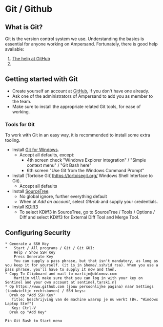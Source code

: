 # Git / Github

## What is Git?
Git is the version control system we use. Understanding the basics is essential for anyone working on Ampersand. Fortunately, there is good help available:

1. [The help at GitHub](https://help.github.com/articles/)
2. 

## Getting started with Git
* Create yourself an account at [GitHub](https://www.github.com), if you don't have one already. 
* Ask one of the administrators of Ampersand to add you as member to the team.
* Make sure to install the appropriate related Git tools, for ease of working.

### Tools for Git
To work with Git in an easy way, it is recommended to install some extra tooling.
*  Install [Git for Windows](http://msysgit.github.io/).
    *  Accept all defaults, except:
        * 4th screen check "Windows Explorer integration" / "Simple context menu" / "Git Bash here"
        * 6th screen "Use Git from the Windows Command Prompt"
* Install [Tortoise Git](https://tortoisegit.org/ Windows Shell Interface to Git). 
    * Accept all defaults
* Install [SourceTree](http://www.sourcetreeapp.com).
    * No global ignore, further everything default
    * When at *Add an account*, select *GitHub* and supply your credentials.
* Install [KDiff3](http://sourceforge.net/projects/kdiff3/files/kdiff3/)
    * To select KDiff3 in SourceTree, go to SourceTree / Tools / Options / Diff and select KDiff3 for External Diff Tool and Merge Tool.

## Configuring Security
    * Generate a SSH Key
    *   Start / All programs / Git / Git GUI: 
        Help / Show SSH Key
        Press Generate Key
        You can supply a pass phrase, but that isn't mandatory, as long as you keep it for yourself. (it is in $home/.ssh/id_rsa). When you use a pass phrase, you'll have to supply it now and then.
    * Copy To Clipboard and mail to martijn@oblomov.com 
        Martijn will make sure that you can log in with your key on Sentinel and your own account at sentinel.tarski.nl
    * Op https://www.github.com (jouw persoonlijke pagina) naar Settings (tandwieltje rechtsboven) / SSH keys:
      Druk op "Add SSH Key"
       Title: beschrijving van de machine waarop je nu werkt (Bv. "Windows Laptop Stef")
       Key: Ctrl-V 
      Druk op "Add Key"
      
    Pin Git Bash to Start menu
    
    
